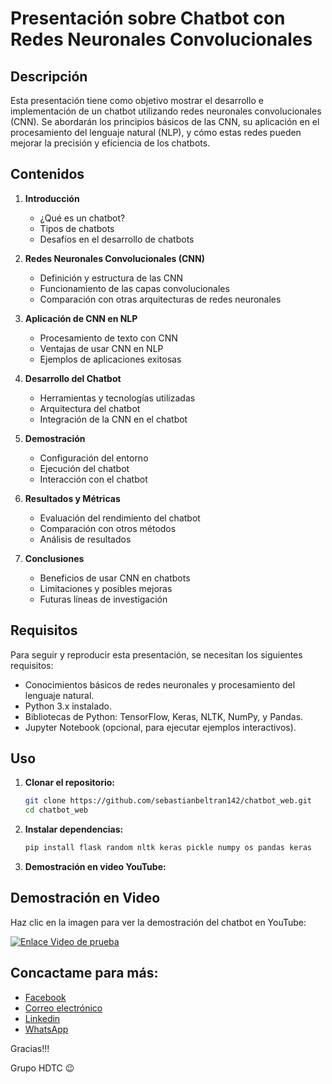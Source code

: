# Presentación sobre Chatbot con Redes Neuronales Convolucionales

## Descripción

Esta presentación tiene como objetivo mostrar el desarrollo e implementación de un chatbot utilizando redes neuronales convolucionales (CNN). Se abordarán los principios básicos de las CNN, su aplicación en el procesamiento del lenguaje natural (NLP), y cómo estas redes pueden mejorar la precisión y eficiencia de los chatbots.

## Contenidos

1. **Introducción**
   - ¿Qué es un chatbot?
   - Tipos de chatbots
   - Desafíos en el desarrollo de chatbots

2. **Redes Neuronales Convolucionales (CNN)**
   - Definición y estructura de las CNN
   - Funcionamiento de las capas convolucionales
   - Comparación con otras arquitecturas de redes neuronales

3. **Aplicación de CNN en NLP**
   - Procesamiento de texto con CNN
   - Ventajas de usar CNN en NLP
   - Ejemplos de aplicaciones exitosas

4. **Desarrollo del Chatbot**
   - Herramientas y tecnologías utilizadas
   - Arquitectura del chatbot
   - Integración de la CNN en el chatbot

5. **Demostración**
   - Configuración del entorno
   - Ejecución del chatbot
   - Interacción con el chatbot

6. **Resultados y Métricas**
   - Evaluación del rendimiento del chatbot
   - Comparación con otros métodos
   - Análisis de resultados

7. **Conclusiones**
   - Beneficios de usar CNN en chatbots
   - Limitaciones y posibles mejoras
   - Futuras líneas de investigación

## Requisitos

Para seguir y reproducir esta presentación, se necesitan los siguientes requisitos:

- Conocimientos básicos de redes neuronales y procesamiento del lenguaje natural.
- Python 3.x instalado.
- Bibliotecas de Python: TensorFlow, Keras, NLTK, NumPy, y Pandas.
- Jupyter Notebook (opcional, para ejecutar ejemplos interactivos).

## Uso

1. **Clonar el repositorio:**
   ```sh
   git clone https://github.com/sebastianbeltran142/chatbot_web.git
   cd chatbot_web

2. **Instalar dependencias:**
   ```sh
   pip install flask random nltk keras pickle numpy os pandas keras


3. **Demostración en video YouTube:**
## Demostración en Video

Haz clic en la imagen para ver la demostración del chatbot en YouTube:

[![Enlace Video de prueba](https://img.youtube.com/vi/UzBce1NP1dE/hqdefault.jpg)](https://www.youtube.com/watch?v=UzBce1NP1dE)

## Concactame para más:
- [Facebook](https://www.facebook.com/hdtecco)
- [Correo electrónico](mailto:serviciohdtecco@gmail.com)
- [Linkedin](https://www.linkedin.com/in/sebastianbeltran142/)
- [WhatsApp](https://wa.me/3125596416)

Gracias!!!

Grupo HDTC 😉

